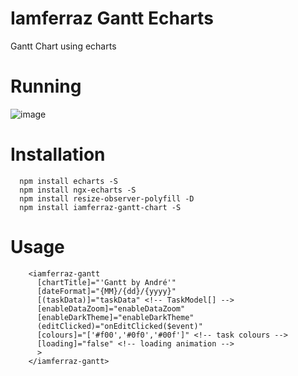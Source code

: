 # Iamferraz Gantt Echarts
Gantt Chart using echarts

# Running
![image](https://user-images.githubusercontent.com/1164677/111841394-ace7ff00-88dc-11eb-8fea-8edb1e69f4ec.png)

# Installation
```
  npm install echarts -S
  npm install ngx-echarts -S
  npm install resize-observer-polyfill -D
  npm install iamferraz-gantt-chart -S
```

# Usage
```
    <iamferraz-gantt 
      [chartTitle]="'Gantt by André'" 
      [dateFormat]="{MM}/{dd}/{yyyy}" 
      [(taskData)]="taskData" <!-- TaskModel[] -->
      [enableDataZoom]="enableDataZoom" 
      [enableDarkTheme]="enableDarkTheme" 
      (editClicked)="onEditClicked($event)"
      [colours]="['#f00','#0f0','#00f']" <!-- task colours -->
      [loading]="false" <!-- loading animation -->
      > 
    </iamferraz-gantt>
```